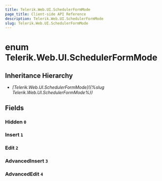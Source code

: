 ```yaml
---
title: Telerik.Web.UI.SchedulerFormMode
page_title: Client-side API Reference
description: Telerik.Web.UI.SchedulerFormMode
slug: Telerik.Web.UI.SchedulerFormMode
---
```


# enum Telerik.Web.UI.SchedulerFormMode

## Inheritance Hierarchy

* *[Telerik.Web.UI.SchedulerFormMode]({%slug Telerik.Web.UI.SchedulerFormMode%})*

## Fields

### Hidden `0`

### Insert `1`

### Edit `2`

### AdvancedInsert `3`

### AdvancedEdit `4`


